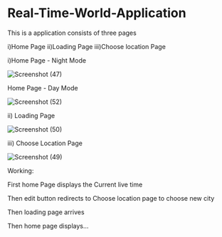 # Real-Time-World-Application

This is a application consists of three pages

i)Home Page
ii)Loading Page
iii)Choose location Page

i)Home Page - Night Mode

![Screenshot (47)](https://user-images.githubusercontent.com/78490928/188959855-f255e3e4-46c5-44ca-b0c6-7e36118dd17c.png)
 
  Home Page - Day Mode
  
  ![Screenshot (52)](https://user-images.githubusercontent.com/78490928/189044173-3ce1801d-907c-4dda-a100-d57334394fa3.png)


ii) Loading Page

![Screenshot (50)](https://user-images.githubusercontent.com/78490928/188959904-b3bd595a-a649-48c4-8c39-e4388eb13816.png)

iii) Choose Location Page

![Screenshot (49)](https://user-images.githubusercontent.com/78490928/188960143-45819a6f-24d6-4d68-9d93-2df8405a2986.png)

Working:

First home Page displays the Current live time

Then edit button redirects to Choose location page to choose new city

Then loading page arrives

Then home page displays...
